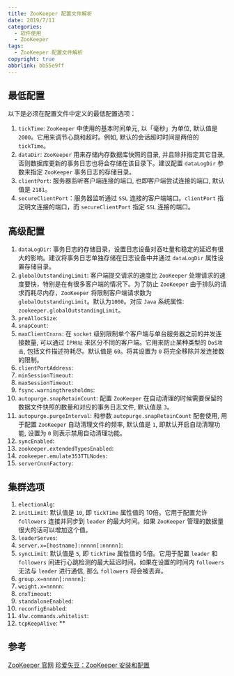 ```yaml
---
title: ZooKeeper 配置文件解析
date: 2019/7/11
categories:
  - 软件使用
  - ZooKeeper
tags:
  - ZooKeeper 配置文件解析
copyright: true
abbrlink: bb55e9ff
---
```


## 最低配置

以下是必须在配置文件中定义的最低配置选项：

1. `tickTime`: `ZooKeeper` 中使用的基本时间单元, 以「毫秒」为单位, 默认值是 `2000`。它用来调节心跳和超时。例如, 默认的会话超时时间是两倍的 `tickTime`。
2. `dataDir`: `ZooKeeper` 用来存储内存数据库快照的目录, 并且除非指定其它目录, 否则数据库更新的事务日志也将会存储在该目录下。建议配置 `dataLogDir` 参数来指定 `ZooKeeper` 事务日志的存储目录。
3. `clientPort`: 服务器监听客户端连接的端口, 也即客户端尝试连接的端口, 默认值是 `2181`。
4. `secureClientPort`：服务器监听通过 `SSL` 连接的客户端端口。`clientPort` 指定明文连接的端口，而 `secureClientPort` 指定 `SSL` 连接的端口。

## 高级配置

1. `dataLogDir`: 事务日志的存储目录，设置日志设备对吞吐量和稳定的延迟有很大的影响。建议将事务日志单独存储在日志设备中并通过 `dataLogDir` 属性设置存储目录。
2. `globalOutstandingLimit`: 客户端提交请求的速度比 `ZooKeeper` 处理请求的速度要快，特别是在有很多客户端的情况下。为了防止 `ZooKeeper` 由于排队的请求而耗尽内存，`ZooKeeper` 将限制客户端请求数为 `globalOutstandingLimit`。默认为`1000`。对应 `Java` 系统属性: `zookeeper.globalOutstandingLimit`。
3. `preAllocSize`: 
4. `snapCount`: 
5. `maxClientCnxns`: 在 `socket` 级别限制单个客户端与单台服务器之前的并发连接数量, 可以通过 `IP地址` 来区分不同的客户端。它用来防止某种类型的 `DoS攻击`, 包括文件描述符耗尽。默认值是 `60`。将其设置为 `0` 将完全移除并发连接数的限制。
6. `clientPortAddress`: 
7. `minSessionTimeout`: 
8. `maxSessionTimeout`: 
9. `fsync.warningthresholdms`: 
10. `autopurge.snapRetainCount`: 配置 `ZooKeeper` 在自动清理的时候需要保留的数据文件快照的数量和对应的事务日志文件, 默认值是 `3`。
11. `autopurge.purgeInterval`: 和参数 `autopurge.snapRetainCount` 配套使用, 用于配置 `ZooKeeper` 自动清理文件的频率, 默认值是 `1`, 即默认开启自动清理功能, 设置为 `0` 则表示禁用自动清理功能。
12. `syncEnabled`: 
13. `zookeeper.extendedTypesEnabled`: 
14. `zookeeper.emulate353TTLNodes`: 
15. `serverCnxnFactory`: 

## 集群选项

1. `electionAlg`: 
2. `initLimit`: 默认值是 `10`, 即 `tickTime` 属性值的 10倍。它用于配置允许 `followers` 连接并同步到 `leader` 的最大时间。如果 `ZooKeeper` 管理的数据量很大的话可以增加这个值。
3. `leaderServes`: 
4. `server.x=[hostname]:nnnnn[:nnnnn]`: 
5. `syncLimit`: 默认值是 `5`, 即 `tickTime` 属性值的 5倍。它用于配置 `leader` 和 `followers` 间进行心跳检测的最大延迟时间。如果在设置的时间内 `followers` 无法与 `leader` 进行通信, 那么 `followers` 将会被丢弃。
6. `group.x=nnnnn[:nnnnn]`: 
7. `weight.x=nnnnn`: 
8. `cnxTimeout`: 
9. `standaloneEnabled`: 
10. `reconfigEnabled`: 
11. `4lw.commands.whitelist`: 
12. `tcpKeepAlive`: 
**
## 参考

[ZooKeeper 官网][1]
[珍爱矢豆：ZooKeeper 安装和配置][2]

[1]: http://zookeeper.apache.org/doc/current/zookeeperAdmin.html
[2]: https://www.jianshu.com/p/de90172ea680